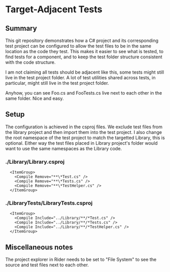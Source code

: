 ﻿# Target-Adjacent Tests

## Summary

This git repository demonstrates how a C# project and its corresponding test project can be configured to allow the test files to be in the same location as the code they test. This makes it easier to see what is tested, to find tests for a component, and to keep the test folder structure consistent with the code structure.

I am not claiming all tests should be adjacent like this, some tests might still live in the test project folder. A lot of test utilities shared across tests, in particular, might still live in the test project folder.

Anyhow, you can see Foo.cs and FooTests.cs live next to each other in the same folder. Nice and easy.

## Setup

The configuration is achieved in the csproj files. We exclude test files from the library project and then import them into the test project. I also change the root namespace of the test project to match the targetted Library, this is optional. Either way the test files placed in Library project's folder would want to use the same namespaces as the Library code. 

### ./Library/Library.csproj
```
  <ItemGroup>
    <Compile Remove="**\*Test.cs" />
    <Compile Remove="**\*Tests.cs" />
    <Compile Remove="**\*TestHelper.cs" />
  </ItemGroup>
```
### ./LibraryTests/LibraryTests.csproj
```
  <ItemGroup>
    <Compile Include="../Library/**/*Test.cs" />
    <Compile Include="../Library/**/*Tests.cs" />
    <Compile Include="../Library/**/*TestHelper.cs" />
  </ItemGroup>
```


## Miscellaneous notes

The project explorer in Rider needs to be set to "File System" to see the source and test files next to each other.